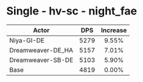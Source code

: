 # Single - hv-sc - night_fae
| Actor | DPS | Increase |
|---|:---:|:---:|
|Niya-GI-DE|5279|9.55%|
|Dreamweaver-DE_HA|5157|7.01%|
|Dreamweaver-SB-DE|5103|5.90%|
|Base|4819|0.00%|
